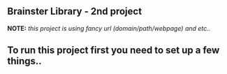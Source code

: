 ## Brainster Library - 2nd project

**NOTE:** _this project is using fancy url (domain/path/webpage) and etc.._

## To run this project first you need to set up a few things..
